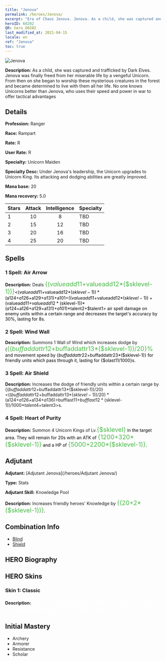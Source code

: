 ```yaml
---
title: "Jenova"
permalink: /heroes/Jenova/
excerpt: "Era of Chaos Jenova. Jenova. As a child, she was captured and trafficked by Dark Elves. Jenova was finally freed from her miserable life by a vengeful Unicorn. From then on she began to worship these mysterious creatures in the forest and became determined to live with them all her life. No one knows Unicorns better than Jenova, who uses their speed and power in war to offer tactical advantages"
heroID: 60202
QR: hero_60202
last_modified_at: 2021-04-15
locale: en
ref: "Jenova"
toc: true
---
```

  ![Jenova](/images/r/h_Ylthin.jpg)

 **Description:** As a child, she was captured and trafficked by Dark Elves. Jenova was finally freed from her miserable life by a vengeful Unicorn. From then on she began to worship these mysterious creatures in the forest and became determined to live with them all her life. No one knows Unicorns better than Jenova, who uses their speed and power in war to offer tactical advantages
## Details
 **Profession:** Ranger

 **Race:** Rampart

 **Rate:** R

 **User Rate:** R

 **Specialty:** Unicorn Maiden

 **Specialty Desc:** Under Jenova's leadership, the Unicorn upgrades to Unicorn King. Its attacking and dodging abilities are greatly improved.

 **Mana base:** 20

 **Mana recovery:** 5.0


  | Stars   |     Attack     |  Intelligence  |      Specialty     |
  |---------|:---------------:|:---------------:|--------------------|
  |    1    | 10 | 8 | TBD |
  |    2    | 15 | 12 | TBD |
  |    3    | 20 | 16 | TBD |
  |    4    | 25 | 20 | TBD |

## Spells
### 1 Spell: Air Arrow
 **Description:** Deals <span style="color: #48b946;font-size:20px">{($valueadd11+$valueadd12*($sklevel-1))}</span><span style="color: black"><($valueadd11+$valueadd12*($sklevel-1))*($a124+$a126+$a129+$a131)+$a101+(($valueadd11+$valueadd12*($sklevel-1))+($valueadd11+$valueadd12*($sklevel-1))*($a124+$a126+$a129+$a131)+$a101)*$talent2+$talent1> air spell damage on enemy units within a certain range and decreases the target's accuracy by 30%, lasting for 8s.

### 2 Spell: Wind Wall
 **Description:** Summons 1 Wall of Wind which increases dodge by {<span style="color: #48b946;font-size:20px">{($buffaddattr12+$buffaddattr13*($sklevel-1))/20}%</span><span style="color: black"> and movement speed by {$buffaddattr22+$buffaddattr23*($sklevel-1)} for friendly units which pass through it, lasting for {$olast11/1000}s.

### 3 Spell: Air Shield
 **Description:** Increases the dodge of friendly units within a certain range by {($buffaddattr12+$buffaddattr13*($sklevel-1))/20}<(($buffaddattr12+$buffaddattr13*($sklevel-1))/20)*($a124+$a126+$a134+$a136)>% and grants them immunity to air spell damage, lasting for <span style="color: #48b946;font-size:20px">{($bufflast11+$bufflast12*($sklevel-1))/1000}</span><span style="color: black"><($bufflast11+$bufflast12*($sklevel-1))/1000*$talent4+$talent3>s.

### 4 Spell: Heart of Purity
 **Description:** Summon 4 Unicorn Kings of Lv.<span style="color: #48b946;font-size:20px">{$sklevel}</span><span style="color: black"> in the target area. They will remain for 20s with an ATK of <span style="color: #48b946;font-size:20px">{1200+320*($sklevel-1)}</span><span style="color: black"> and a HP of <span style="color: #48b946;font-size:20px">{5000+2200*($sklevel-1)}</span><span style="color: black">.


## Adjutant

 **Adjutant:**  [Adjutant Jenova](/heroes/Adjutant Jenova/) 

 **Type:**  Stats 

 **Adjutant Skill:**  Knowledge Pool 

 **Description:** Increases friendly heroes' Knowledge by <span style="color: #48b946;font-size:20px">{(20+2*($sklevel-1))}</span><span style="color: black">.

## Combination Info

* [Blind](/combination/Blind/) 
* [Shield](/combination/Shield/) 

## HERO Biography

## HERO Skins
### Skin 1: **Classic**

 **Description:** <span style="color: #ffffff;font-size:20px">No one understands Unicorns more than I do. Because they are my only family.</span>



## Initial Mastery
   - Archery
   - Armorer
   - Resistance
   - Scholar
